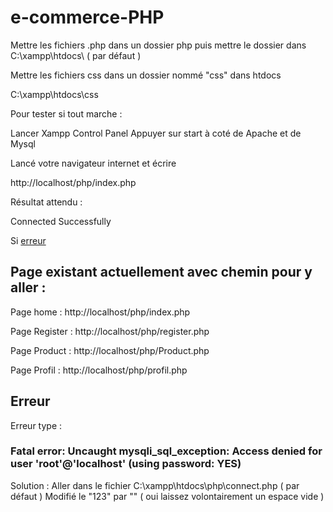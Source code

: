 # e-commerce-PHP


Mettre les fichiers .php dans un dossier php 
puis mettre le dossier dans
C:\xampp\htdocs\ ( par défaut )


Mettre les fichiers css dans un dossier nommé "css" dans htdocs 

C:\xampp\htdocs\css



Pour tester si tout marche :

Lancer Xampp Control Panel 
Appuyer sur start à coté de Apache et de Mysql

Lancé votre navigateur internet et écrire

http://localhost/php/index.php

Résultat attendu : 

Connected Successfully 

Si 
[erreur](#Erreur)


## Page existant actuellement avec chemin pour y aller : 

Page home  : http://localhost/php/index.php

Page Register : http://localhost/php/register.php

Page Product : http://localhost/php/Product.php

Page Profil : http://localhost/php/profil.php





















## Erreur 

Erreur type : 

### Fatal error: Uncaught mysqli_sql_exception: Access denied for user 'root'@'localhost' (using password: YES) 
Solution : Aller dans le fichier C:\xampp\htdocs\php\connect.php ( par défaut ) 
Modifié le "123" par "" 
( oui laissez volontairement un espace vide )
